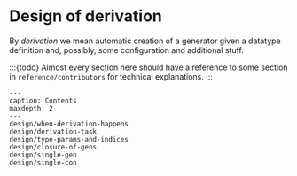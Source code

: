 <!-- idris
module Explanation.Derivation.Design

import public Deriving.DepTyCheck.Gen

%language ElabReflection

-- Empty body derivation
export
DerivatorCore where
  canonicBody sig n = pure [ callCanonic sig n implicitTrue (replicate _ implicitTrue) .= `(empty) ]
-->

# Design of derivation

By *derivation* we mean automatic creation of a generator given a datatype definition and,
possibly, some configuration and additional stuff.

:::{todo}
Almost every section here should have a reference to some section in `reference/contributors` for technical explanations.
:::

```{toctree}
---
caption: Contents
maxdepth: 2
---
design/when-derivation-happens
design/derivation-task
design/type-params-and-indices
design/closure-of-gens
design/single-gen
design/single-con
```
